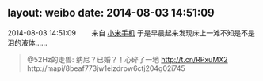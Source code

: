 layout: weibo
date: 2014-08-03 14:51:09
---
2014-08-03 14:51:09  &nbsp;&nbsp;&nbsp;&nbsp;&nbsp;&nbsp; 来自 <a href="http://app.weibo.com/t/feed/22zMnn" rel="nofollow">小米手机</a>
于是早晨起来发现床上一滩不知是不是泪的液体……
>  @52Hz的走兽: 纳尼？已婚？！心碎了一地 http://t.cn/RPxuMX2  ​​​ http://mapi/8beaf773jw1eizdrpw6ctj204g02i745
